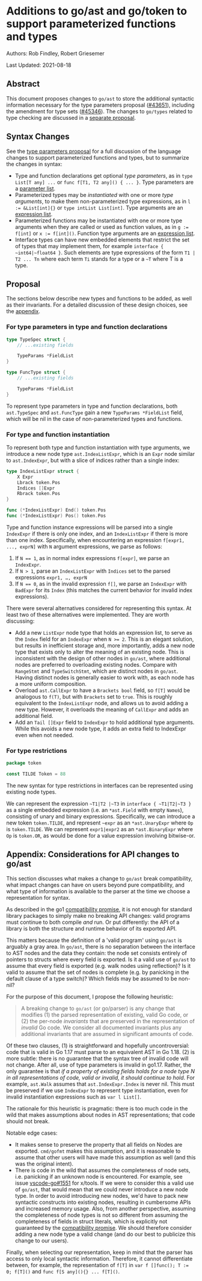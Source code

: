 # Additions to go/ast and go/token to support parameterized functions and types

Authors: Rob Findley, Robert Griesemer

Last Updated: 2021-08-18

## Abstract

This document proposes changes to `go/ast` to store the additional syntactic information necessary for the type parameters proposal ([#43651](https://golang.org/issues/43651)), including the amendment for type sets ([#45346](https://golang.org/issues/45346)). The changes to `go/types` related to type checking are discussed in a [separate proposal](https://golang.org/cl/328610).

## Syntax Changes

See the [type parameters proposal] for a full discussion of the language changes to support parameterized functions and types, but to summarize the changes in syntax:

- Type and function declarations get optional _type parameters_, as in `type  List[T any] ...` or `func f[T1, T2 any]() { ... }`. Type parameters are a [parameter list].
- Parameterized types may be _instantiated_ with one or more _type arguments_, to make them non-parameterized type expressions, as in `l := &List[int]{}` or `type intList List[int]`.  Type arguments are an [expression list].
- Parameterized functions may be instantiated with one or more type arguments when they are called or used as function values, as in `g := f[int]` or `x := f[int]()`. Function type arguments are an [expression list].
- Interface types can have new embedded elements that restrict the set of types that may implement them, for example `interface { ~int64|~float64 }`. Such elements are type expressions of the form `T1 | T2 ... Tn` where each term `Ti` stands for a type or a `~T` where T is a type.

## Proposal

The sections below describe new types and functions to be added, as well as their invariants. For a detailed discussion of these design choices, see the [appendix](#appendix_considerations-for-api-changes-to-go_ast).

### For type parameters in type and function declarations

```go
type TypeSpec struct {
	// ...existing fields

	TypeParams *FieldList
}

type FuncType struct {
	// ...existing fields

	TypeParams *FieldList
}
```

To represent type parameters in type and function declarations, both `ast.TypeSpec` and `ast.FuncType` gain a new `TypeParams *FieldList` field, which will be nil in the case of non-parameterized types and functions.

### For type and function instantiation

To represent both type and function instantiation with type arguments, we introduce a new node type `ast.IndexListExpr`, which is an `Expr` node similar to `ast.IndexExpr`, but with a slice of indices rather than a single index:

```go
type IndexListExpr struct {
	X Expr
	Lbrack token.Pos
	Indices []Expr
	Rbrack token.Pos
}

func (*IndexListExpr) End() token.Pos
func (*IndexListExpr) Pos() token.Pos
```

Type and function instance expressions will be parsed into a single `IndexExpr` if there is only one index, and an `IndexListExpr` if there is more than one index. Specifically, when encountering an expression `f[expr1, ..., exprN]` with `N` argument expressions, we parse as follows:

1. If `N == 1`, as in normal index expressions `f[expr]`, we parse an `IndexExpr`.
2. If `N > 1`, parse an `IndexListExpr` with `Indices` set to the parsed expressions `expr1, …, exprN`
3. If `N == 0`, as in the invalid expression `f[]`, we parse an `IndexExpr` with `BadExpr` for its `Index` (this matches the current behavior for invalid index expressions).

There were several alternatives considered for representing this syntax. At least two of these alternatives were implemented. They are worth discussing:
 - Add a new `ListExpr` node type that holds an expression list, to serve as the `Index` field for an `IndexExpr` when `N >= 2`.  This is an elegant solution, but results in inefficient storage and, more importantly, adds a new node type that exists only to alter the meaning of an existing node. This is inconsistent with the design of other nodes in `go/ast`, where additional nodes are preferred to overloading existing nodes. Compare with `RangeStmt` and `TypeSwitchStmt`, which are distinct nodes in `go/ast`. Having distinct nodes is generally easier to work with, as each node has a more uniform composition.
 - Overload `ast.CallExpr` to have a `Brackets bool` field, so `f[T]` would be analogous to `f(T)`, but with `Brackets` set to `true`. This is roughly equivalent to the `IndexListExpr` node, and allows us to avoid adding a new type. However, it overloads the meaning of `CallExpr` and adds an additional field.
 - Add an `Tail []Expr` field to `IndexExpr` to hold additional type arguments. While this avoids a new node type, it adds an extra field to IndexExpr even when not needed.

### For type restrictions

```go
package token

const TILDE Token = 88
```

The new syntax for type restrictions in interfaces can be represented using existing node types.

We can represent the expression `~T1|T2 |~T3` in `interface { ~T1|T2|~T3 }` as a single embedded expression (i.e. an `*ast.Field` with empty `Names`), consisting of unary and binary expressions. Specifically, we can introduce a new token `token.TILDE`, and represent `~expr` as an `*ast.UnaryExpr` where `Op` is `token.TILDE`. We can represent `expr1|expr2` as an `*ast.BinaryExpr` where `Op` is `token.OR`, as would be done for a value expression involving bitwise-or.

## Appendix: Considerations for API changes to go/ast

This section discusses what makes a change to `go/ast` break compatibility, what impact changes can have on users beyond pure compatibility, and what type of information is available to the parser at the time we choose a representation for syntax.

As described in the go1 [compatibility promise], it is not enough for standard library packages to simply make no breaking API changes: valid programs must continue to both compile *and* run. Or put differently: the API of a library is both the structure and runtime behavior of its exported API.

This matters because the definition of a 'valid program' using `go/ast` is arguably a gray area. In `go/ast`, there is no separation between the interface to AST nodes and the data they contain: the node set consists entirely of pointers to structs where every field is exported. Is it a valid use of `go/ast` to assume that every field is exported (e.g. walk nodes using reflection)? Is it valid to assume that the set of nodes is complete (e.g. by panicking in the default clause of a type switch)? Which fields may be assumed to be non-nil?

For the purpose of this document, I propose the following heuristic:

> A breaking change to `go/ast` (or go/parser) is any change that modifies (1)
> the parsed representation of existing, valid Go code, or (2) the per-node
> _invariants_ that are preserved in the representation of _invalid_ Go code.
> We consider all documented invariants plus any additional invariants that are
> assumed in significant amounts of code.

Of these two clauses, (1) is straightforward and hopefully uncontroversial: code that is valid in Go 1.17 must parse to an equivalent AST in Go 1.18. (2) is more subtle: there is no guarantee that the syntax tree of invalid code will not change. After all, use of type parameters is invalid in go1.17. Rather, the only guarantee is that _if a property of existing fields holds for a node type N in all representations of code, valid or invalid, it should continue to hold_. For example, `ast.Walk` assumes that `ast.IndexExpr.Index` is never nil. This must be preserved if we use `IndexExpr` to represent type instantiation, even for invalid instantiation expressions such as `var l List[]`.

The rationale for this heuristic is pragmatic: there is too much code in the wild that makes assumptions about nodes in AST representations; that code should not break.

Notable edge cases:
 - It makes sense to preserve the property that all fields on Nodes are exported. `cmd/gofmt` makes this assumption, and it is reasonable to assume that other users will have made this assumption as well (and this was the original intent).
 - There is code in the wild that assumes the completeness of node sets, i.e. panicking if an unknown node is encountered. For example, see issue [vscode-go#1551](https://github.com/golang/vscode-go/issues/1551) for x/tools. If we were to consider this a valid use of `go/ast`, that would mean that we could never introduce a new node type. In order to avoid introducing new nodes, we'd have to pack new syntactic constructs into existing nodes, resulting in cumbersome APIs and increased memory usage. Also, from another perspective, assuming the completeness of node types is not so different from assuming the completeness of fields in struct literals, which is explicitly not guaranteed by the [compatibility promise]. We should therefore consider adding a new node type a valid change (and do our best to publicize this change to our users).

Finally, when selecting our representation, keep in mind that the parser has access to only local syntactic information. Therefore, it cannot differentiate between, for example, the representation of `f[T]` in `var f []func(); T := 0; f[T]()` and `func f[S any](){} ... f[T]()`.

[expression list]: https://golang.org/ref/spec#ExpressionList
[type parameters proposal]: https://go.googlesource.com/proposal/+/refs/heads/master/design/43651-type-parameters.md
[parameter list]: https://golang.org/ref/spec#ParameterList
[compatibility promise]: https://golang.org/doc/go1compat

